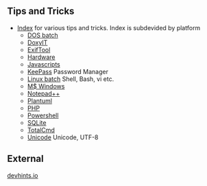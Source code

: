 

## Tips and Tricks


- [Index](/TipsAndTricks) for various tips and tricks. Index is subdevided by platform
   - [DOS batch](/TipsAndTricks/docs/batch/) 
   - [DoxyIT](/TipsAndTricks/docs/DoxyIT) 
   - [ExifTool](/TipsAndTricks/docs/exiftool ) 
   - [Hardware](/TipsAndTricks/docs/hardware)
   - [Javascripts](/TipsAndTricks/docs/Javascripts) 
   - [KeePass](/TipsAndTricks/docs/keepass) Password Manager
   - [Linux batch](/TipsAndTricks/docs/shell) Shell, Bash, vi etc.
   - [M$ Windows](/TipsAndTricks/docs/windows) 
   - [Notepad++](/TipsAndTricks/docs/Notepad++/)
   - [Plantuml](/TipsAndTricks/docs/plantuml) 
   - [PHP](/TipsAndTricks/docs/Php)
   - [Powershell](/TipsAndTricks/docs/Powershell)
   - [SQLite](/TipsAndTricks/docs/SQLite/) <!--(See also: [SQLite](/SQLite) doublet??)-->
   - [TotalCmd](/TipsAndTricks/docs/TotalCmd) 
   - [Unicode](/TipsAndTricks/docs/unicode) Unicode, UTF-8 


## External

[devhints.io](https://devhints.io/)
